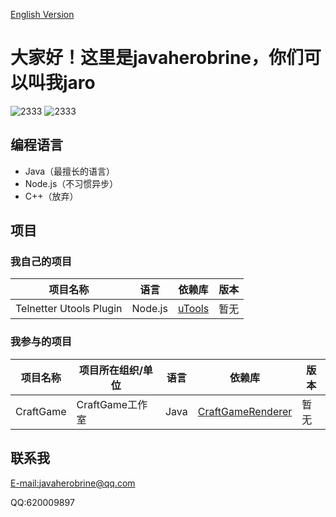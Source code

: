 [English Version](https://github.com/javaherobrine/javaherobrine/blob/main/README-en.md)
# 大家好！这里是javaherobrine，你们可以叫我jaro

![2333](https://github-readme-stats-89dq8p8qw.vercel.app/api/top-langs/?username=javaherobrine&hide=html)
![2333](https://github-readme-stats-89dq8p8qw.vercel.app/api?username=javaherobrine&show_icons=true&count_private=true)

## 编程语言
- Java（最擅长的语言）
- Node.js（不习惯异步）
- C++（放弃）
## 项目
### 我自己的项目
|项目名称|语言|依赖库|版本|
|-------|---|------|----|
|Telnetter Utools Plugin|Node.js|[uTools](https://u.tools)|暂无|
### 我参与的项目
|项目名称|项目所在组织/单位|语言|依赖库|版本|
|-------|----------------|---|------|----|
|CraftGame|CraftGame工作室|Java|[CraftGameRenderer](https://github.com/LovelyZeeiam/CraftGame)|暂无|

## 联系我
[E-mail:javaherobrine@qq.com](mailto:javaherobrine@qq.com)

QQ:620009897
